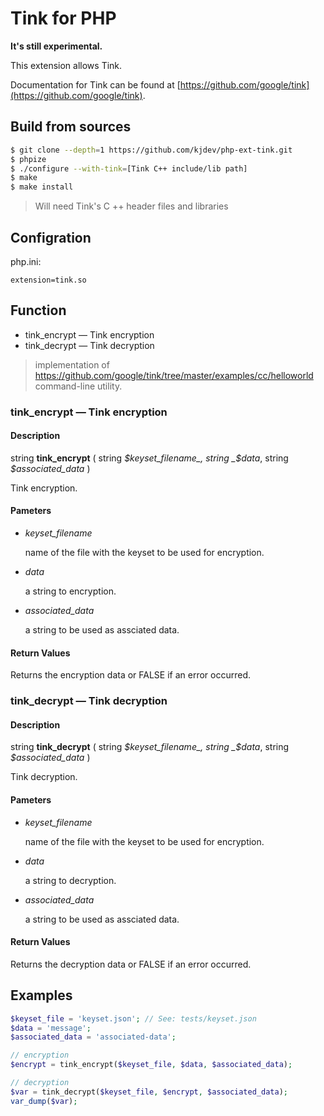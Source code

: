 # Tink for PHP

**It's still experimental.**

This extension allows Tink.

Documentation for Tink can be found at [https://github.com/google/tink](https://github.com/google/tink).

## Build from sources

``` sh
$ git clone --depth=1 https://github.com/kjdev/php-ext-tink.git
$ phpize
$ ./configure --with-tink=[Tink C++ include/lib path]
$ make
$ make install
```

> Will need Tink's C ++ header files and libraries

## Configration

php.ini:

```
extension=tink.so
```

## Function

* tink\_encrypt — Tink encryption
* tink\_decrypt — Tink decryption

> implementation of https://github.com/google/tink/tree/master/examples/cc/helloworld
> command-line utility.

### tink\_encrypt — Tink encryption

#### Description

string **tink\_encrypt** ( string _$keyset_filename_, string _$data_, string _$associated_data_ )

Tink encryption.

#### Pameters

* _keyset_filename_

  name of the file with the keyset to be used for encryption.

* _data_

  a string to encryption.

* _associated_data_

  a string to be used as assciated data.

#### Return Values

Returns the encryption data or FALSE if an error occurred.


### tink\_decrypt — Tink decryption

#### Description

string **tink\_decrypt** ( string _$keyset_filename_, string _$data_, string _$associated_data_ )

Tink decryption.

#### Pameters
* _keyset_filename_

  name of the file with the keyset to be used for encryption.

* _data_

  a string to decryption.

* _associated_data_

  a string to be used as assciated data.

#### Return Values

Returns the decryption data or FALSE if an error occurred.


## Examples

```php
$keyset_file = 'keyset.json'; // See: tests/keyset.json
$data = 'message';
$associated_data = 'associated-data';

// encryption
$encrypt = tink_encrypt($keyset_file, $data, $associated_data);

// decryption
$var = tink_decrypt($keyset_file, $encrypt, $associated_data);
var_dump($var);
```
